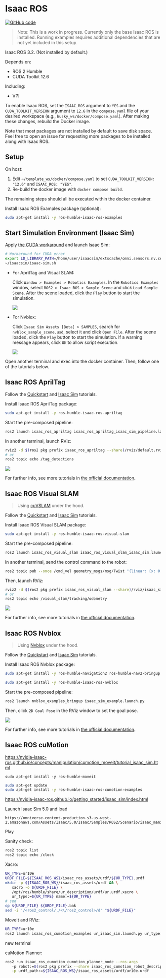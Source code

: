 # Isaac ROS

[![GitHub code](https://img.shields.io/badge/code-blue?logo=github&label=github)](https://github.com/j3soon/ros2-essentials/blob/main/docker_modules/install_isaac_ros.sh)

> Note: This is a work in progress. Currently only the base Isaac ROS is installed. Running examples requires additional dependencies that are not yet included in this setup.

Isaac ROS 3.2. (Not installed by default.)

Depends on:

- ROS 2 Humble
- CUDA Toolkit 12.6

Including:

- VPI

To enable Isaac ROS, set the `ISAAC_ROS` argument to `YES` and the `CUDA_TOOLKIT_VERSION` argument to `12.6` in the `compose.yaml` file of your desired workspace (e.g., `husky_ws/docker/compose.yaml`). After making these changes, rebuild the Docker image.

Note that most packages are not installed by default to save disk space. Feel free to open an issue for requesting more packages to be installed along with Isaac ROS.

## Setup

On host:

1. Edit `~/template_ws/docker/compose.yaml` to set `CUDA_TOOLKIT_VERSION: "12.6"` and `ISAAC_ROS: "YES"`.
2. Re-build the docker image with `docker compose build`.

The remaining steps should all be executed within the docker container.

Install Isaac ROS Examples package (optional):

```sh
sudo apt-get install -y ros-humble-isaac-ros-examples
```

## Start Simulation Environment (Isaac Sim)

Apply [the CUDA workaround](https://docs.isaacsim.omniverse.nvidia.com/4.5.0/overview/known_issues.html) and launch Isaac Sim:

```sh
# Workaround for CUDA error
export LD_LIBRARY_PATH=/home/user/isaacsim/extscache/omni.sensors.nv.common-2.5.0-coreapi+lx64.r.cp310/bin:$LD_LIBRARY_PATH
~/isaacsim/isaac-sim.sh
```

- For AprilTag and Visual SLAM:

  Click `Window > Examples > Robotics Examples`. In the `Robotics Examples` window, select `ROS2 > Isaac ROS > Sample Scene` and click `Load Sample Scene`. After the scene loaded, click the `Play` button to start the simulation.

  ![](assets/isaac-ros-isaac-sim.png)

- For Nvblox:

  Click `Isaac Sim Assets [Beta] > SAMPLES`, search for `nvblox_sample_scene.usd`, select it and click `Open File`. After the scene loaded, click the `Play` button to start the simulation. If a warning message appears, click `OK` to allow script execution.

  ![](assets/isaac-ros-isaac-sim-nvblox.png)

Open another terminal and exec into the docker container. Then, follow one of the tutorials below.

## Isaac ROS AprilTag

Follow the [Quickstart](https://nvidia-isaac-ros.github.io/repositories_and_packages/isaac_ros_apriltag/isaac_ros_apriltag/index.html#quickstart) and [Isaac Sim](https://nvidia-isaac-ros.github.io/concepts/fiducials/apriltag/tutorial_isaac_sim.html) tutorials.

Install Isaac ROS AprilTag package:

```sh
sudo apt-get install -y ros-humble-isaac-ros-apriltag
```

Start the pre-composed pipeline:

```sh
ros2 launch isaac_ros_apriltag isaac_ros_apriltag_isaac_sim_pipeline.launch.py
```

In another terminal, launch RViz:

```sh
rviz2 -d $(ros2 pkg prefix isaac_ros_apriltag --share)/rviz/default.rviz
# or
ros2 topic echo /tag_detections
```

![](assets/isaac-ros-apriltag-rviz.png)

For further info, see more tutorials in [the official documentation](https://nvidia-isaac-ros.github.io/repositories_and_packages/isaac_ros_apriltag/isaac_ros_apriltag/index.html#try-more-examples).

## Isaac ROS Visual SLAM

> Using [cuVSLAM](https://nvidia-isaac-ros.github.io/concepts/visual_slam/cuvslam/index.html) under the hood.

Follow the [Quickstart](https://nvidia-isaac-ros.github.io/repositories_and_packages/isaac_ros_visual_slam/index.html#quickstarts) and [Isaac Sim](https://nvidia-isaac-ros.github.io/concepts/visual_slam/cuvslam/tutorial_isaac_sim.html) tutorials.

Install Isaac ROS Visual SLAM package:

```sh
sudo apt-get install -y ros-humble-isaac-ros-visual-slam
```

Start the pre-composed pipeline:

```sh
ros2 launch isaac_ros_visual_slam isaac_ros_visual_slam_isaac_sim.launch.py
```

In another terminal, send the control command to the robot:

```sh
ros2 topic pub --once /cmd_vel geometry_msgs/msg/Twist "{linear: {x: 0.2, y: 0.0, z: 0.0}, angular: {x: 0.0, y: 0.0, z: 0.2}}"
```

Then, launch RViz:

```sh
rviz2 -d $(ros2 pkg prefix isaac_ros_visual_slam --share)/rviz/isaac_sim.cfg.rviz
# or
ros2 topic echo /visual_slam/tracking/odometry
```

![](assets/isaac-ros-vslam-rviz.png)

For further info, see more tutorials in [the official documentation](https://nvidia-isaac-ros.github.io/repositories_and_packages/isaac_ros_visual_slam/isaac_ros_visual_slam/index.html#try-more-examples).

## Isaac ROS Nvblox

> Using [Nvblox](https://nvidia-isaac-ros.github.io/concepts/scene_reconstruction/nvblox/technical_details.html) under the hood.

Follow the [Quickstart](https://nvidia-isaac-ros.github.io/repositories_and_packages/isaac_ros_nvblox/isaac_ros_nvblox/index.html#quickstart) and [Isaac Sim](https://nvidia-isaac-ros.github.io/concepts/scene_reconstruction/nvblox/tutorials/tutorial_isaac_sim.html) tutorials.

Install Isaac ROS Nvblox package:

```sh
sudo apt-get install -y ros-humble-navigation2 ros-humble-nav2-bringup

sudo apt-get install -y ros-humble-isaac-ros-nvblox
```

Start the pre-composed pipeline:

```sh
ros2 launch nvblox_examples_bringup isaac_sim_example.launch.py
```

Then, click `2D Goal Pose` in the RViz window to set the goal pose.

![](assets/isaac-ros-nvblox-rviz.png)

For further info, see more tutorials in [the official documentation](https://nvidia-isaac-ros.github.io/concepts/scene_reconstruction/nvblox/index.html#examples).

## Isaac ROS cuMotion

https://nvidia-isaac-ros.github.io/concepts/manipulation/cumotion_moveit/tutorial_isaac_sim.html

```
sudo apt-get install -y ros-humble-moveit
```

```sh
sudo apt-get update
sudo apt-get install -y ros-humble-isaac-ros-cumotion-examples
```

https://nvidia-isaac-ros.github.io/getting_started/isaac_sim/index.html

Launch Isaac Sim 5.0 and load

```
https://omniverse-content-production.s3-us-west-2.amazonaws.com/Assets/Isaac/5.0/Isaac/Samples/ROS2/Scenario/isaac_manipulator_ur10e_robotiq_2f_140.usd
```

Play

Sanity check:

```sh
ros2 topic list
ros2 topic echo /clock
```

Xacro:

```sh
UR_TYPE=ur10e
URDF_FILE=${ISAAC_ROS_WS}/isaac_ros_assets/urdf/${UR_TYPE}.urdf
mkdir -p ${ISAAC_ROS_WS}/isaac_ros_assets/urdf && \
   xacro -o ${URDF_FILE} \
   /opt/ros/humble/share/ur_description/urdf/ur.urdf.xacro \
   ur_type:=${UR_TYPE} name:=${UR_TYPE}
# sed
cp ${URDF_FILE} ${URDF_FILE}.bak
sed -i '/<ros2_control/,/<\/ros2_control>/d' "${URDF_FILE}"
```

MoveIt and RViz:

```sh
UR_TYPE=ur10e
ros2 launch isaac_ros_cumotion_examples ur_isaac_sim.launch.py ur_type:=${UR_TYPE}
```

new terminal

cuMotion Planner:

```sh
ros2 run isaac_ros_cumotion cumotion_planner_node --ros-args
   -p robot:=$(ros2 pkg prefix --share isaac_ros_cumotion_robot_description)/xrdf/ur10e.xrdf \
   -p urdf_path:=${ISAAC_ROS_WS}/isaac_ros_assets/urdf/ur10e.urdf
```
